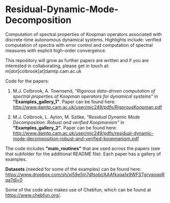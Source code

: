 # Residual-Dynamic-Mode-Decomposition

Computation of spectral properties of Koopman operators associated with discrete-time autonomous dynamical systems. Highlights include: verified computation of spectra with error control and computation of spectral measures with explicit high-order convergence.

This repository will grow as further papers are written and if you are interested in collaborating, please get in touch at: m[dot]colbrook[at]damtp.cam.ac.uk

Code for the papers:

1. M.J. Colbrook, A. Townsend, *"Rigorous data-driven computation of spectral properties of Koopman operators for dynamical systems"* in **"Examples_gallery_1"**. Paper can be found here: http://www.damtp.cam.ac.uk/user/mjc249/pdfs/RigorousKoopman.pdf

2. M.J. Colbrook, L. Ayton, M. Szőke, *"Residual Dynamic Mode Decomposition: Robust and verified Koopmanism"* in **"Examples_gallery_2"**. Paper can be found here: http://www.damtp.cam.ac.uk/user/mjc249/pdfs/residual-dynamic-mode-decomposition-robust-and-verified-koopmanism.pdf

The code includes **"main_routines"** that are used across the papers (see that subfolder for the additional README file). Each paper has a gallery of examples. 

**Datasets** (needed for some of the examples) can be found here: https://www.dropbox.com/sh/xj59e5in7dfsobi/AAAfkxqa1x9WFSTgrvqoqqRqa?dl=0

Some of the code also makes use of Chebfun, which can be found at https://www.chebfun.org/.

